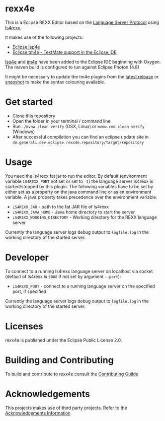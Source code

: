 # rexx4e

This is a Eclipse REXX Editor based on the [Language Server Protocol](https://microsoft.github.io/language-server-protocol/) using [ls4rexx](https://github.com/generaliinformatik/ls4rexx). 

It makes use of the following projects:
   
* [Eclipse lsp4e](https://projects.eclipse.org/projects/technology.lsp4e) 
* [Eclipse tm4e - TextMate support in the Eclipse IDE](https://projects.eclipse.org/projects/technology.tm4e) 

[lsp4e](https://projects.eclipse.org/projects/technology.lsp4e) and
[tm4e](https://projects.eclipse.org/projects/technology.tm4e) have been added
to the Eclipse IDE beginning with Oxygen. The maven build is configured to run against Eclipse Photon (4.8)

It might be necessary to update the tm4e plugins from the [latest release](https://download.eclipse.org/tm4e/releases/) or  
[snapshot](http://download.eclipse.org/tm4e/snapshots/) to make the syntax colouring available.

# Get started

* Clone this repository
* Open the folder in your terminal / command line
* Run `./mvnw clean verify` (OSX, Linux) or `mvnw.cmd clean verify` (Windows)
* After successful compilation you can find an eclipse update site in `de.generali.dev.eclipse.rexx4e.repository/target/repository`

# Usage

You need the ls4rexx fat jar to run the editor. By default (environment variable `LS4REXX_PORT` not set or set to `-1`) 
the language server ls4rexx is started/stopped by this plugin. The following variables have to be set by either set as a property
on the java command line or as an environment variable. A java property takes precedence over the environment variable.   

* `LS4REXX_JAR` - path to the fat JAR file of ls4rexx
* `LS4REXX_JAVA_HOME` - Java home directory to start the server
* `LS4REXX_WORKING_DIRECTORY` - Working directory for the REXX language server

Currently the language server logs debug output to `logfile.log` in the working directory of the started server.

# Developer

To connect to a running ls4rexx language server on localhost via socket (default of ls4rexx is `5008` if not set by argument `--port`): 

* `LS4REXX_PORT` - connect to a running language server on the specified port, if specified

Currently the language server logs debug output to `logfile.log` in the working directory of the started server.

# Licenses

rexx4e is published under the Eclipse Public License 2.0.

# Building and Contributing

To build and contribute to rexx4e consult the [Contributing Guilde](https://github.com/generaliinformatik/rexx4e/blob/master/CONTRIBUTING.md)

# Acknowledgements

This projects makes use of third party projects. Refer to the [Acknowledgements Information](https://github.com/generaliinformatik/rexx4e/blob/master/ACKNOWLEDGEMENT.md)   
